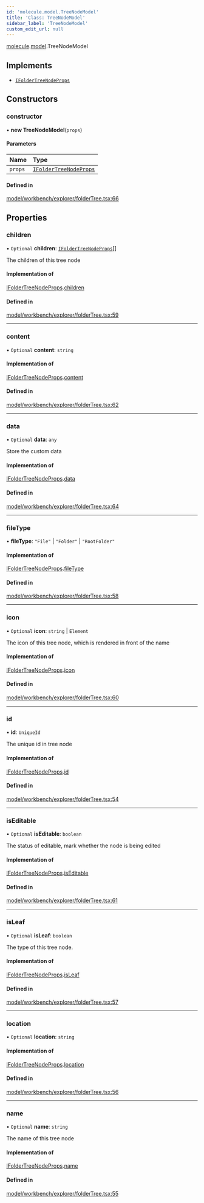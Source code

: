 ```yaml
---
id: 'molecule.model.TreeNodeModel'
title: 'Class: TreeNodeModel'
sidebar_label: 'TreeNodeModel'
custom_edit_url: null
---
```


[molecule](../namespaces/molecule).[model](../namespaces/molecule.model).TreeNodeModel

## Implements

-   [`IFolderTreeNodeProps`](../interfaces/molecule.model.IFolderTreeNodeProps)

## Constructors

### constructor

• **new TreeNodeModel**(`props`)

#### Parameters

| Name    | Type                                                                        |
| :------ | :-------------------------------------------------------------------------- |
| `props` | [`IFolderTreeNodeProps`](../interfaces/molecule.model.IFolderTreeNodeProps) |

#### Defined in

[model/workbench/explorer/folderTree.tsx:66](https://github.com/DTStack/molecule/blob/3e6bc450/src/model/workbench/explorer/folderTree.tsx#L66)

## Properties

### children

• `Optional` **children**: [`IFolderTreeNodeProps`](../interfaces/molecule.model.IFolderTreeNodeProps)[]

The children of this tree node

#### Implementation of

[IFolderTreeNodeProps](../interfaces/molecule.model.IFolderTreeNodeProps).[children](../interfaces/molecule.model.IFolderTreeNodeProps#children)

#### Defined in

[model/workbench/explorer/folderTree.tsx:59](https://github.com/DTStack/molecule/blob/3e6bc450/src/model/workbench/explorer/folderTree.tsx#L59)

---

### content

• `Optional` **content**: `string`

#### Implementation of

[IFolderTreeNodeProps](../interfaces/molecule.model.IFolderTreeNodeProps).[content](../interfaces/molecule.model.IFolderTreeNodeProps#content)

#### Defined in

[model/workbench/explorer/folderTree.tsx:62](https://github.com/DTStack/molecule/blob/3e6bc450/src/model/workbench/explorer/folderTree.tsx#L62)

---

### data

• `Optional` **data**: `any`

Store the custom data

#### Implementation of

[IFolderTreeNodeProps](../interfaces/molecule.model.IFolderTreeNodeProps).[data](../interfaces/molecule.model.IFolderTreeNodeProps#data)

#### Defined in

[model/workbench/explorer/folderTree.tsx:64](https://github.com/DTStack/molecule/blob/3e6bc450/src/model/workbench/explorer/folderTree.tsx#L64)

---

### fileType

• **fileType**: `"File"` \| `"Folder"` \| `"RootFolder"`

#### Implementation of

[IFolderTreeNodeProps](../interfaces/molecule.model.IFolderTreeNodeProps).[fileType](../interfaces/molecule.model.IFolderTreeNodeProps#filetype)

#### Defined in

[model/workbench/explorer/folderTree.tsx:58](https://github.com/DTStack/molecule/blob/3e6bc450/src/model/workbench/explorer/folderTree.tsx#L58)

---

### icon

• `Optional` **icon**: `string` \| `Element`

The icon of this tree node, which is rendered in front of the name

#### Implementation of

[IFolderTreeNodeProps](../interfaces/molecule.model.IFolderTreeNodeProps).[icon](../interfaces/molecule.model.IFolderTreeNodeProps#icon)

#### Defined in

[model/workbench/explorer/folderTree.tsx:60](https://github.com/DTStack/molecule/blob/3e6bc450/src/model/workbench/explorer/folderTree.tsx#L60)

---

### id

• **id**: `UniqueId`

The unique id in tree node

#### Implementation of

[IFolderTreeNodeProps](../interfaces/molecule.model.IFolderTreeNodeProps).[id](../interfaces/molecule.model.IFolderTreeNodeProps#id)

#### Defined in

[model/workbench/explorer/folderTree.tsx:54](https://github.com/DTStack/molecule/blob/3e6bc450/src/model/workbench/explorer/folderTree.tsx#L54)

---

### isEditable

• `Optional` **isEditable**: `boolean`

The status of editable, mark whether the node is being edited

#### Implementation of

[IFolderTreeNodeProps](../interfaces/molecule.model.IFolderTreeNodeProps).[isEditable](../interfaces/molecule.model.IFolderTreeNodeProps#iseditable)

#### Defined in

[model/workbench/explorer/folderTree.tsx:61](https://github.com/DTStack/molecule/blob/3e6bc450/src/model/workbench/explorer/folderTree.tsx#L61)

---

### isLeaf

• `Optional` **isLeaf**: `boolean`

The type of this tree node.

#### Implementation of

[IFolderTreeNodeProps](../interfaces/molecule.model.IFolderTreeNodeProps).[isLeaf](../interfaces/molecule.model.IFolderTreeNodeProps#isleaf)

#### Defined in

[model/workbench/explorer/folderTree.tsx:57](https://github.com/DTStack/molecule/blob/3e6bc450/src/model/workbench/explorer/folderTree.tsx#L57)

---

### location

• `Optional` **location**: `string`

#### Implementation of

[IFolderTreeNodeProps](../interfaces/molecule.model.IFolderTreeNodeProps).[location](../interfaces/molecule.model.IFolderTreeNodeProps#location)

#### Defined in

[model/workbench/explorer/folderTree.tsx:56](https://github.com/DTStack/molecule/blob/3e6bc450/src/model/workbench/explorer/folderTree.tsx#L56)

---

### name

• `Optional` **name**: `string`

The name of this tree node

#### Implementation of

[IFolderTreeNodeProps](../interfaces/molecule.model.IFolderTreeNodeProps).[name](../interfaces/molecule.model.IFolderTreeNodeProps#name)

#### Defined in

[model/workbench/explorer/folderTree.tsx:55](https://github.com/DTStack/molecule/blob/3e6bc450/src/model/workbench/explorer/folderTree.tsx#L55)
